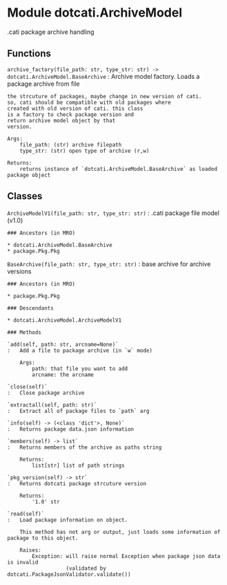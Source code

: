 Module dotcati.ArchiveModel
===========================
.cati package archive handling

Functions
---------

    
`archive_factory(file_path: str, type_str: str) ‑> dotcati.ArchiveModel.BaseArchive`
:   Archive model factory. Loads a package archive from file
    
    the strcuture of packages, maybe change in new version of cati.
    so, cati should be compatible with old packages where
    created with old version of cati. this class
    is a factory to check package version and
    return archive model object by that
    version.
    
    Args:
        file_path: (str) archive filepath
        type_str: (str) open type of archive (r,w)
    
    Returns:
        returns instance of `dotcati.ArchiveModel.BaseArchive` as loaded package object

Classes
-------

`ArchiveModelV1(file_path: str, type_str: str)`
:   .cati package file model (v1.0)

    ### Ancestors (in MRO)

    * dotcati.ArchiveModel.BaseArchive
    * package.Pkg.Pkg

`BaseArchive(file_path: str, type_str: str)`
:   base archive for archive versions

    ### Ancestors (in MRO)

    * package.Pkg.Pkg

    ### Descendants

    * dotcati.ArchiveModel.ArchiveModelV1

    ### Methods

    `add(self, path: str, arcname=None)`
    :   Add a file to package archive (in `w` mode)
        
        Args:
            path: that file you want to add
            arcname: the arcname

    `close(self)`
    :   Close package archive

    `extractall(self, path: str)`
    :   Extract all of package files to `path` arg

    `info(self) ‑> (<class 'dict'>, None)`
    :   Returns package data.json information

    `members(self) ‑> list`
    :   Returns members of the archive as paths string
        
        Returns:
            list[str] list of path strings

    `pkg_version(self) ‑> str`
    :   Returns dotcati package strcuture version
        
        Returns:
            '1.0' str

    `read(self)`
    :   Load package information on object.
        
        This method has not arg or output, just loads some information of package to this object.
        
        Raises:
            Exception: will raise normal Exception when package json data is invalid
                       (validated by dotcati.PackageJsonValidator.validate())